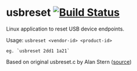 usbreset  [![Build Status](https://travis-ci.org/philcrump/usbreset.svg?branch=master)](https://travis-ci.org/philcrump/usbreset)
==========
Linux application to reset USB device endpoints.

Usage: `usbreset <vendor-id> <product-id>`

	eg. `usbreset 2dd1 1a21`

Based on original usbreset.c by Alan Stern ([source](https://marc.info/?l=linux-usb&m=121459435621262&w=2))
